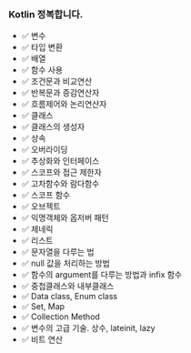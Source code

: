 ### Kotlin 정복합니다.

- ✅ 변수
- ✅ 타입 변환
- ✅ 배열
- ✅ 함수 사용
- ✅ 조건문과 비교연산
- ✅ 반복문과 증감연산자
- ✅ 흐름제어와 논리연산자
- ✅ 클래스
- ✅ 클래스의 생성자
- ✅ 상속
- ✅ 오버라이딩
- ✅ 추상화와 인터페이스
- ✅ 스코프와 접근 제한자
- ✅ 고차함수와 람다함수
- ✅ 스코프 함수
- ✅ 오브젝트
- ✅ 익명객체와 옵저버 패턴
- ✅ 제네릭
- ✅ 리스트
- ✅ 문자열을 다루는 법
- ✅ null 값을 처리하는 방법
- ✅ 함수의 argument를 다루는 방법과 infix 함수
- ✅ 중첩클래스와 내부클래스
- ✅ Data class, Enum class
- ✅ Set, Map
- ✅ Collection Method
- ✅ 변수의 고급 기술. 상수, lateinit, lazy
- ✅ 비트 연산